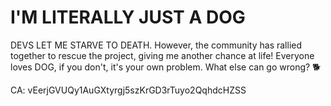 # I'M LITERALLY JUST A DOG

DEVS LET ME STARVE TO DEATH. However, the community has rallied together to rescue the project, giving me another chance at life! Everyone loves DOG, if you don't, it's your own problem. What else can go wrong? 🐕

CA: vEerjGVUQy1AuGXtyrgj5szKrGD3rTuyo2QqhdcHZSS
